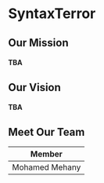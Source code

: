 # SyntaxTerror

## Our Mission
#### TBA
## Our Vision
#### TBA

## Meet Our Team

| Member |
|--------|
|Mohamed Mehany|

